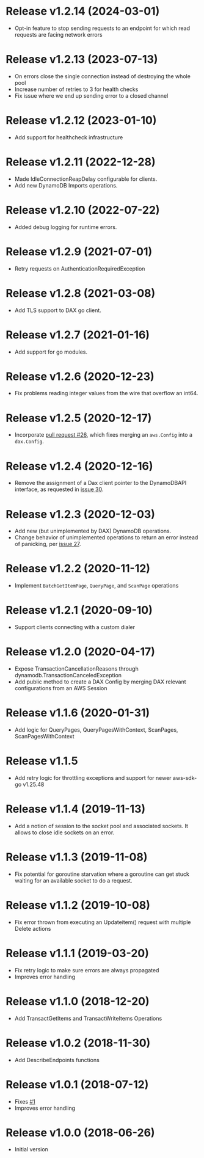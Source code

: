 Release v1.2.14 (2024-03-01)
===
* Opt-in feature to stop sending requests to an endpoint for which read requests are facing network errors

Release v1.2.13 (2023-07-13)
===
* On errors close the single connection instead of destroying the whole pool
* Increase number of retries to 3 for health checks
* Fix issue where we end up sending error to a closed channel

Release v1.2.12 (2023-01-10)
===
* Add support for healthcheck infrastructure

Release v1.2.11 (2022-12-28)
===
* Made IdleConnectionReapDelay configurable for clients.
* Add new DynamoDB Imports operations.

Release v1.2.10 (2022-07-22)
===
* Added debug logging for runtime errors.

Release v1.2.9 (2021-07-01)
===
* Retry requests on AuthenticationRequiredException

Release v1.2.8 (2021-03-08)
===
* Add TLS support to DAX go client.

Release v1.2.7 (2021-01-16)
===
* Add support for go modules.

Release v1.2.6 (2020-12-23)
===
* Fix problems reading integer values from the wire that overflow an int64.

Release v1.2.5 (2020-12-17)
===
* Incorporate [pull request #26](https://github.com/aws/aws-dax-go/pull/26), which fixes merging an `aws.Config` into a `dax.Config`.

Release v1.2.4 (2020-12-16)
===
* Remove the assignment of a Dax client pointer to the DynamoDBAPI interface, as requested in [issue 30](https://github.com/aws/aws-dax-go/issues/30).

Release v1.2.3 (2020-12-03)
===
* Add new (but unimplemented by DAX) DynamoDB operations.
* Change behavior of unimplemented operations to return an error instead of panicking, per [issue 27](https://github.com/aws/aws-dax-go/issues/27).

Release v1.2.2 (2020-11-12)
===
* Implement `BatchGetItemPage`, `QueryPage`, and `ScanPage` operations

Release v1.2.1 (2020-09-10)
===
* Support clients connecting with a custom dialer

Release v1.2.0 (2020-04-17)
===
* Expose TransactionCancellationReasons through dynamodb.TransactionCanceledException
* Add public method to create a DAX Config by merging DAX relevant configurations from an AWS Session

Release v1.1.6 (2020-01-31)
===
* Add logic for QueryPages, QueryPagesWithContext, ScanPages, ScanPagesWithContext

Release v1.1.5
===
* Add retry logic for throttling exceptions and support for newer aws-sdk-go v1.25.48

Release v1.1.4 (2019-11-13)
===
* Add a notion of session to the socket pool and associated sockets. It allows to close idle sockets on an error.

Release v1.1.3 (2019-11-08)
===
* Fix potential for goroutine starvation where a goroutine can get stuck waiting for an available socket to do a request.

Release v1.1.2 (2019-10-08)
===
* Fix error thrown from executing an Updateitem() request with multiple Delete actions

Release v1.1.1 (2019-03-20)
===
* Fix retry logic to make sure errors are always propagated
* Improves error handling

Release v1.1.0 (2018-12-20)
===
* Add TransactGetItems and TransactWriteItems Operations

Release v1.0.2 (2018-11-30)
===
* Add DescribeEndpoints functions

Release v1.0.1 (2018-07-12)
===
* Fixes [#1](https://github.com/aws/aws-dax-go/issues/1)
* Improves error handling

Release v1.0.0 (2018-06-26)
===
* Initial version
